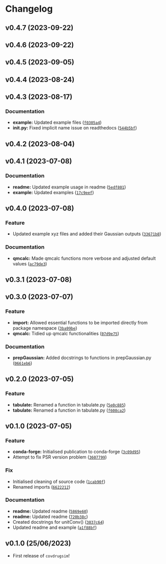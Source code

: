# Changelog

<!--next-version-placeholder-->

## v0.4.7 (2023-09-22)



## v0.4.6 (2023-09-22)



## v0.4.5 (2023-09-05)



## v0.4.4 (2023-08-24)



## v0.4.3 (2023-08-17)

### Documentation

* **example:** Updated example files ([`f0305a4`](https://github.com/Jon-Ting/covdrugsim/commit/f0305a4a41d28af6cfe8bc5dfd60a8e2dfe3d50c))
* **__init__.py:** Fixed implicit name issue on readthedocs ([`544b5bf`](https://github.com/Jon-Ting/covdrugsim/commit/544b5bf59f539f49a7d24fbdd5b31a1d108cfc61))

## v0.4.2 (2023-08-04)



## v0.4.1 (2023-07-08)

### Documentation

* **readme:** Updated example usage in readme ([`5edf801`](https://github.com/Jon-Ting/covdrugsim/commit/5edf8015371e30041ecdec021398898320a80842))
* **example:** Updated examples ([`17c9eef`](https://github.com/Jon-Ting/covdrugsim/commit/17c9eefa9255a5569dd356e0daeb160381fa078f))

## v0.4.0 (2023-07-08)

### Feature

* Updated example xyz files and added their Gaussian outputs ([`33671b8`](https://github.com/Jon-Ting/covdrugsim/commit/33671b8fb687af9d9efe1e2711c556ed9d4cced8))

### Documentation

* **qmcalc:** Made qmcalc functions more verbose and adjusted default values ([`ac79de3`](https://github.com/Jon-Ting/covdrugsim/commit/ac79de331189bed1da7dfa9dc651a7fca745a14d))

## v0.3.1 (2023-07-08)



## v0.3.0 (2023-07-07)

### Feature

* **import:** Allowed essential functions to be imported directly from package namespace ([`3ba99be`](https://github.com/Jon-Ting/covdrugsim/commit/3ba99be4dd55f8356060ef291733e0d333e4ec9d))
* **qmcalc:** Tidied up qmcalc functionalities ([`07d9e75`](https://github.com/Jon-Ting/covdrugsim/commit/07d9e756ac20ba42f8ba5b90ab05d20970d8684c))

### Documentation

* **prepGaussian:** Added docstrings to functions in prepGaussian.py ([`0661eb6`](https://github.com/Jon-Ting/covdrugsim/commit/0661eb63b9b1d22007003ec711d0be99482580b1))

## v0.2.0 (2023-07-05)

### Feature

* **tabulate:** Renamed a function in tabulate.py ([`5e0c885`](https://github.com/Jon-Ting/covdrugsim/commit/5e0c8859e10071c38c6d3bb22b864ede56686739))
* **tabulate:** Renamed a function in tabulate.py ([`f608ca2`](https://github.com/Jon-Ting/covdrugsim/commit/f608ca2151e73a226e4a9634f8cc606ec166d3af))

## v0.1.0 (2023-07-05)

### Feature

* **conda-forge:** Initialised publication to conda-forge ([`3c09d95`](https://github.com/Jon-Ting/covdrugsim/commit/3c09d95fc0c0158756e6d68a198180384188a84f))
* Attempt to fix PSR version problem ([`3607799`](https://github.com/Jon-Ting/covdrugsim/commit/36077992c1869d0e49eaa2a0ce5a30619921b896))

### Fix

* Initialised cleaning of source code ([`1cab90f`](https://github.com/Jon-Ting/covdrugsim/commit/1cab90f86eea9b3373f27e23adec2176637b68a6))
* Renamed imports ([`6622212`](https://github.com/Jon-Ting/covdrugsim/commit/66222124fdd2e24584f493bf32d7a40f358d8637))

### Documentation

* **readme:** Updated readme ([`5869e60`](https://github.com/Jon-Ting/covdrugsim/commit/5869e60731a3429516398c9e8252652022b0f90c))
* **readme:** Updated readme ([`720b38c`](https://github.com/Jon-Ting/covdrugsim/commit/720b38c260b8e3753edf5a05f514acd5d7f7cff4))
* Created docstrings for unitConv() ([`3037c64`](https://github.com/Jon-Ting/covdrugsim/commit/3037c64e0ef69aa2d960fad1a5587f2eb14eda59))
* Updated readme and example ([`a1f88bf`](https://github.com/Jon-Ting/covdrugsim/commit/a1f88bf505c5fe0f3755ce5cf55c97ca11bfb0e9))

## v0.1.0 (25/06/2023)

- First release of `covdrugsim`!